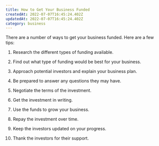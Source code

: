 ```yaml
---
title: How to Get Your Business Funded
createdAt: 2022-07-07T16:45:24.402Z
updatedAt: 2022-07-07T16:45:24.402Z
category: business
---
```


There are a number of ways to get your business funded. Here are a few tips:

1. Research the different types of funding available.

2. Find out what type of funding would be best for your business.

3. Approach potential investors and explain your business plan.

4. Be prepared to answer any questions they may have.

5. Negotiate the terms of the investment.

6. Get the investment in writing.

7. Use the funds to grow your business.

8. Repay the investment over time.

9. Keep the investors updated on your progress.

10. Thank the investors for their support.
